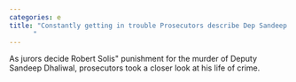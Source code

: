 ```yaml
---
categories: e
title: "Constantly getting in trouble Prosecutors describe Dep Sandeep Dhaliwals killers life of crime
      "
---
```

As jurors decide Robert Solis" punishment for the murder of Deputy Sandeep Dhaliwal, prosecutors took a closer look at his life of crime.
      